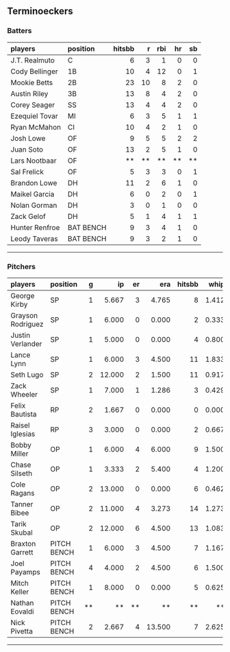 ## Terminoeckers

### Batters

 
|players        |position  | hitsbb|  r| rbi| hr| sb| 
|:--------------|:---------|------:|--:|---:|--:|--:| 
|J.T. Realmuto  |C         |      6|  3|   1|  0|  0| 
|Cody Bellinger |1B        |     10|  4|  12|  0|  1| 
|Mookie Betts   |2B        |     23| 10|   8|  2|  0| 
|Austin Riley   |3B        |     13|  8|   4|  2|  0| 
|Corey Seager   |SS        |     13|  4|   4|  2|  0| 
|Ezequiel Tovar |MI        |      6|  3|   5|  1|  1| 
|Ryan McMahon   |CI        |     10|  4|   2|  1|  0| 
|Josh Lowe      |OF        |      9|  5|   5|  2|  2| 
|Juan Soto      |OF        |     13|  2|   5|  1|  0| 
|Lars Nootbaar  |OF        |     **| **|  **| **| **| 
|Sal Frelick    |OF        |      5|  3|   3|  0|  1| 
|Brandon Lowe   |DH        |     11|  2|   6|  1|  0| 
|Maikel Garcia  |DH        |      6|  0|   2|  0|  1| 
|Nolan Gorman   |DH        |      3|  0|   1|  0|  0| 
|Zack Gelof     |DH        |      5|  1|   4|  1|  1| 
|Hunter Renfroe |BAT BENCH |      9|  3|   4|  1|  0| 
|Leody Taveras  |BAT BENCH |      9|  3|   2|  1|  0| 

* * *

### Pitchers

 
|players           |position    |  g|     ip| er|    era| hitsbb|  whip| so|  w| sv| 
|:-----------------|:-----------|--:|------:|--:|------:|------:|-----:|--:|--:|--:| 
|George Kirby      |SP          |  1|  5.667|  3|  4.765|      8| 1.412|  9|  0|  0| 
|Grayson Rodriguez |SP          |  1|  6.000|  0|  0.000|      2| 0.333|  6|  1|  0| 
|Justin Verlander  |SP          |  1|  5.000|  0|  0.000|      4| 0.800|  7|  1|  0| 
|Lance Lynn        |SP          |  1|  6.000|  3|  4.500|     11| 1.833|  1|  1|  0| 
|Seth Lugo         |SP          |  2| 12.000|  2|  1.500|     11| 0.917| 10|  1|  0| 
|Zack Wheeler      |SP          |  1|  7.000|  1|  1.286|      3| 0.429| 10|  1|  0| 
|Felix Bautista    |RP          |  2|  1.667|  0|  0.000|      0| 0.000|  1|  0|  1| 
|Raisel Iglesias   |RP          |  3|  3.000|  0|  0.000|      2| 0.667|  4|  0|  1| 
|Bobby Miller      |OP          |  1|  6.000|  4|  6.000|      9| 1.500|  4|  1|  0| 
|Chase Silseth     |OP          |  1|  3.333|  2|  5.400|      4| 1.200|  3|  0|  0| 
|Cole Ragans       |OP          |  2| 13.000|  0|  0.000|      6| 0.462| 20|  1|  0| 
|Tanner Bibee      |OP          |  2| 11.000|  4|  3.273|     14| 1.273| 13|  1|  0| 
|Tarik Skubal      |OP          |  2| 12.000|  6|  4.500|     13| 1.083| 16|  0|  0| 
|Braxton Garrett   |PITCH BENCH |  1|  6.000|  3|  4.500|      7| 1.167|  3|  0|  0| 
|Joel Payamps      |PITCH BENCH |  4|  4.000|  2|  4.500|      6| 1.500|  3|  0|  0| 
|Mitch Keller      |PITCH BENCH |  1|  8.000|  0|  0.000|      5| 0.625|  6|  1|  0| 
|Nathan Eovaldi    |PITCH BENCH | **|     **| **|     **|     **|    **| **| **| **| 
|Nick Pivetta      |PITCH BENCH |  2|  2.667|  4| 13.500|      7| 2.625|  5|  1|  0| 


* * *


